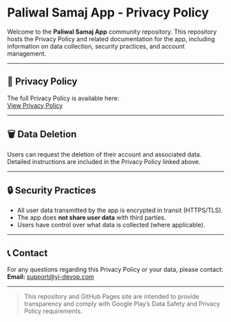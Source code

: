 # Paliwal Samaj App - Privacy Policy

Welcome to the **Paliwal Samaj App** community repository. This repository hosts the Privacy Policy and related documentation for the app, including information on data collection, security practices, and account management.

---

## 📄 Privacy Policy

The full Privacy Policy is available here:  
[View Privacy Policy](https://yj-devop.github.io/paliwal-privacy-policy/)

---

## 🗑️ Data Deletion

Users can request the deletion of their account and associated data. Detailed instructions are included in the Privacy Policy linked above.

---

## 🔒 Security Practices

- All user data transmitted by the app is encrypted in transit (HTTPS/TLS).  
- The app does **not share user data** with third parties.  
- Users have control over what data is collected (where applicable).

---

## 📞 Contact

For any questions regarding this Privacy Policy or your data, please contact:  
**Email:** [support@yj-devop.com](mailto:support@yj-devop.com)

---

> This repository and GitHub Pages site are intended to provide transparency and comply with Google Play’s Data Safety and Privacy Policy requirements.

